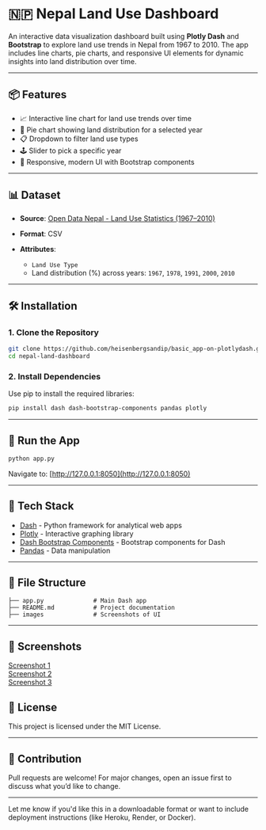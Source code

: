 # 🇳🇵 Nepal Land Use Dashboard

An interactive data visualization dashboard built using **Plotly Dash** and **Bootstrap** to explore land use trends in Nepal from 1967 to 2010. The app includes line charts, pie charts, and responsive UI elements for dynamic insights into land distribution over time.
 
--- 

## 📦 Features

* 📈 Interactive line chart for land use trends over time
* 🥧 Pie chart showing land distribution for a selected year
* 📋 Dropdown to filter land use types
* 🕹️ Slider to pick a specific year
* 🎨 Responsive, modern UI with Bootstrap components

---

## 📊 Dataset

* **Source**: [Open Data Nepal - Land Use Statistics (1967–2010)](https://opendatanepal.com/dataset/land-use-statistics-of-nepal/resource/267f2676-71f6-4b8b-ac05-59cfd90ec3c1)
* **Format**: CSV
* **Attributes**:

  * `Land Use Type`
  * Land distribution (%) across years: `1967`, `1978`, `1991`, `2000`, `2010`

---

## 🛠 Installation

### 1. Clone the Repository

```bash
git clone https://github.com/heisenbergsandip/basic_app-on-plotlydash.git
cd nepal-land-dashboard
```

### 2. Install Dependencies

Use pip to install the required libraries:

```bash
pip install dash dash-bootstrap-components pandas plotly
```

---

## 🚀 Run the App

```bash
python app.py
```

Navigate to: [http://127.0.0.1:8050](http://127.0.0.1:8050)

---

## 🧠 Tech Stack

* [Dash](https://dash.plotly.com/) - Python framework for analytical web apps
* [Plotly](https://plotly.com/python/) - Interactive graphing library
* [Dash Bootstrap Components](https://dash-bootstrap-components.opensource.faculty.ai/) - Bootstrap components for Dash
* [Pandas](https://pandas.pydata.org/) - Data manipulation

---

## 📁 File Structure

```
├── app.py              # Main Dash app
├── README.md           # Project documentation
├── images              # Screenshots of UI
```

---

## 📸 Screenshots

[Screenshot 1 ](images/one.png) <br>
[Screenshot 2](images/two.png) <br>
[Screenshot 3](images/three.png)
 

## 📜 License

This project is licensed under the MIT License.

---

## 🙌 Contribution

Pull requests are welcome! For major changes, open an issue first to discuss what you’d like to change.

---

Let me know if you'd like this in a downloadable format or want to include deployment instructions (like Heroku, Render, or Docker).
